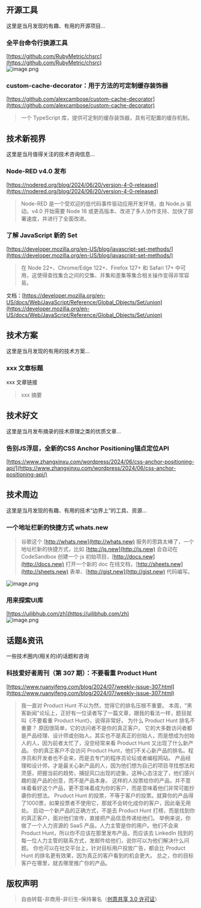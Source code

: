 ## 开源工具
这里是当月发现的有趣、有用的开源项目...
### 全平台命令行换源工具
[https://github.com/RubyMetric/chsrc](https://github.com/RubyMetric/chsrc) <br />![image.png](https://cdn.nlark.com/yuque/0/2024/png/1553840/1719914246085-e6b33a84-96f2-412b-9712-7025eebc92f5.png#averageHue=%2330353e&clientId=u636f97b4-7b1f-4&from=paste&height=249&id=u75c2f960&originHeight=497&originWidth=998&originalType=binary&ratio=2&rotation=0&showTitle=false&size=94776&status=done&style=none&taskId=ufaeab8a1-33b5-434f-bd0d-08e83ff3a56&title=&width=499)
### custom-cache-decorator：用于方法的可定制缓存装饰器
[https://github.com/alexcambose/custom-cache-decorator](https://github.com/alexcambose/custom-cache-decorator) 
> 一个 TypeScript 库，提供可定制的缓存装饰器，具有可配置的缓存机制。






## 技术新视界
这里是当月值得关注的技术咨询信息...
### Node-RED v4.0 发布
[https://nodered.org/blog/2024/06/20/version-4-0-released](https://nodered.org/blog/2024/06/20/version-4-0-released) 
>  Node-RED 是一个受欢迎的低代码事件驱动应用开发环境，由 Node.js 驱动。v4.0 开始需要 Node 18 或更高版本、改进了多人协作支持、加快了部署速度，并进行了全面改进。

### 了解 JavaScript 新的 Set
[https://developer.mozilla.org/en-US/blog/javascript-set-methods/](https://developer.mozilla.org/en-US/blog/javascript-set-methods/) 
> 在 Node 22+、Chrome/Edge 122+、Firefox 127+ 和 Safari 17+ 中可用，这使得查找集合之间的交集、并集和差集等集合相关操作变得非常容易。

文档：[https://developer.mozilla.org/en-US/docs/Web/JavaScript/Reference/Global_Objects/Set/union](https://developer.mozilla.org/en-US/docs/Web/JavaScript/Reference/Global_Objects/Set/union)


## 技术方案
这里是当月发现的有用的技术方案...
### xxx 文章标题
xxx 文章链接
> xxx 摘要


## 技术好文
这里是当月发布摘录的技术原理之类的优质文章...
### 告别JS浮层，全新的CSS Anchor Positioning锚点定位API
[https://www.zhangxinxu.com/wordpress/2024/06/css-anchor-positioning-api/](https://www.zhangxinxu.com/wordpress/2024/06/css-anchor-positioning-api/) 




## 技术周边
这里是当月发现的有趣、有用的技术“边界上”的工具、资源...
### **一个地址栏新的快捷方式 whats.new**
> 谷歌这个 [http://whats.new](http://whats.new) 服务的思路太棒了，一个地址栏新的快捷方式，比如 [http://js.new](http://js.new) 会自动在 CodeSandbox 创建一个 js 初始项目，[http://docs.new](http://docs.new) 打开一个新的 doc 在线文档，[http://sheets.new](http://sheets.new) 表单、[http://gist.new](http://gist.new) 代码编写。

![image.png](https://cdn.nlark.com/yuque/0/2024/png/1553840/1719914036639-2ef696cc-f230-420d-bce8-9cbc625e0603.png#averageHue=%23f9be11&clientId=u5d50cb8f-d2f1-4&from=paste&height=886&id=u7ec261f9&originHeight=1772&originWidth=3360&originalType=binary&ratio=2&rotation=0&showTitle=false&size=378099&status=done&style=none&taskId=uca2d34ae-2aed-45ca-b1c5-77da032d497&title=&width=1680)
### 用来探索UI库
[https://uilibhub.com/zh](https://uilibhub.com/zh) <br />![image.png](https://cdn.nlark.com/yuque/0/2024/png/1553840/1719914314398-69f09abb-fbf1-4602-9376-c0a1d3f64cc6.png#averageHue=%232fab47&clientId=u636f97b4-7b1f-4&from=paste&height=886&id=u68611d01&originHeight=1772&originWidth=3360&originalType=binary&ratio=2&rotation=0&showTitle=false&size=362247&status=done&style=none&taskId=u62c80e1e-22ee-4c06-a5c1-ed3e22b500f&title=&width=1680) 






## 话题&资讯
一些技术圈内(相关的)的话题和咨询
### 科技爱好者周刊（第 307 期）：不要看重 Product Hunt
[https://www.ruanyifeng.com/blog/2024/07/weekly-issue-307.html](https://www.ruanyifeng.com/blog/2024/07/weekly-issue-307.html) 
> 我一直对 Product Hunt 不以为然，觉得它的排名压根不重要。
> 本周，"黑客新闻"论坛上，正好有一位读者写了一篇文章，跟我的看法一样，题目就叫《不要看重 Product Hunt》，说得非常好。
> 为什么 Product Hunt 排名不重要？
> 原因很简单，它的访问者不是你的真正客户。
> 它的大多数访问者都是产品经理、设计师或创始人。其实也不是真正的创始人，而是想成为创始人的人，因为前者太忙了，没空经常来看 Product Hunt 又出现了什么新产品。
> 你的真正客户不会访问 Product Hunt，他们不关心新产品的排名。程序员和开发者也不会来，而是去专门的程序员论坛或者编程网站。
> 产品经理和设计师，才是最关心新产品的人，因为他们想为自己的项目寻找想法和灵感，把握当前的趋势，捕捉风口出现的迹象。这种心态注定了，他们感兴趣的是产品的创意，而不是产品本身。
> 这样的人投票给你的产品，并不意味着看好这个产品，更不意味着成为你的客户，而是意味着他们非常可能抄袭你的想法。
> Pruduct Hunt 的投票，不等于客户的投票。就算你的产品得了1000票，如果投票者不使用它，那就不会转化成你的客户，因此毫无用处。
> 启动一个新产品的正确方式，不是去 Product Hunt 打榜，而是找到你的真正客户，面对他们宣传，直接把产品信息传递给他们。
> 举例来说，你做了一个人力资源的 SaaS 产品，人力主管是你的用户。他们不会来 Product Hunt，所以你不应该在那里发布产品，而应该去 LinkedIn 找到的每一位人力主管的联系方式，发邮件给他们，说你可以为他们解决什么问题。
> 你也可以在社交平台上，针对目标用户投放广告，都会比 Product Hunt 的排名更有效果，因为真正的客户看到的机会更大。
> 总之，你的目标客户在哪里，就去哪里推广你的产品。



## 版权声明
> 自由转载-非商用-非衍生-保持署名（[创意共享 3.0 许可证](https://creativecommons.org/licenses/by-nc-nd/3.0/deed.zh)）

